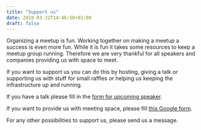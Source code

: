 ```yaml
---
title: "Support us"
date: 2018-03-22T14:46:58+01:00
draft: false
---
```


Organizing a meetup is fun. Working together on making a meetup a success is even more fun.
While it is fun it takes some resources to keep a meetup group running. Therefore we are very thankful for all speakers and companies providing us with space to meet.

If you want to support us you can do this by hosting, giving a talk or supporting us with stuff for small raffles or helping us keeping the infrastructure up and running.

If you have a talk please fill in the [form for upcoming speaker](https://docs.google.com/forms/d/15hJf4tvC5mKoXtPY7erxmnMbGyKw42wPjOyTlYbFXSI/viewform).

If you want to provide us with meeting space, please fill [this Google form](https://docs.google.com/forms/d/1tqc4X4FBOcS4b4UgQrBT8-mp8TiRFKVRQxCUDmdbRRc/viewform).

For any other possibilities to support us, please send us a message.